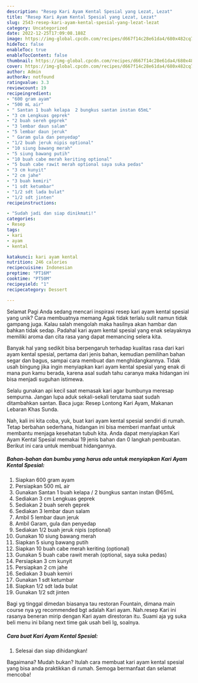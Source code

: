 ```yaml
---
description: "Resep Kari Ayam Kental Spesial yang Lezat, Lezat"
title: "Resep Kari Ayam Kental Spesial yang Lezat, Lezat"
slug: 2543-resep-kari-ayam-kental-spesial-yang-lezat-lezat
category: Uncategorized
date: 2022-12-25T17:09:08.188Z
image: https://img-global.cpcdn.com/recipes/d667f14c28e61da4/680x482cq70/kari-ayam-kental-spesial-foto-resep-utama.jpg
hideToc: false
enableToc: true
enableTocContent: false
thumbnail: https://img-global.cpcdn.com/recipes/d667f14c28e61da4/680x482cq70/kari-ayam-kental-spesial-foto-resep-utama.jpg
cover: https://img-global.cpcdn.com/recipes/d667f14c28e61da4/680x482cq70/kari-ayam-kental-spesial-foto-resep-utama.jpg
author: Admin
authorAv: notfound
ratingvalue: 3.3
reviewcount: 19
recipeingredient:
- "600 gram ayam"
- "500 mL air"
- " Santan 1 buah kelapa  2 bungkus santan instan 65mL"
- "3 cm Lengkuas geprek"
- "2 buah sereh geprek"
- "3 lembar daun salam"
- "5 lembar daun jeruk"
- " Garam gula dan penyedap"
- "1/2 buah jeruk nipis optional"
- "10 siung bawang merah"
- "5 siung bawang putih"
- "10 buah cabe merah keriting optional"
- "5 buah cabe rawit merah optional saya suka pedas"
- "3 cm kunyit"
- "2 cm jahe"
- "3 buah kemiri"
- "1 sdt ketumbar"
- "1/2 sdt lada bulat"
- "1/2 sdt jinten"
recipeinstructions:

- "Sudah jadi dan siap dinikmati!"
categories:
- Resep
tags:
- kari
- ayam
- kental

katakunci: kari ayam kental 
nutrition: 246 calories
recipecuisine: Indonesian
preptime: "PT16M"
cooktime: "PT50M"
recipeyield: "1"
recipecategory: Dessert

---
```



Selamat Pagi Anda sedang mencari inspirasi resep kari ayam kental spesial yang unik? Cara membuatnya memang Agak tidak terlalu sulit namun tidak gampang juga. Kalau salah mengolah maka hasilnya akan hambar dan bahkan tidak sedap. Padahal kari ayam kental spesial yang enak selayaknya memiliki aroma dan cita rasa yang dapat memancing selera kita.


Banyak hal yang sedikit bisa berpengaruh terhadap kualitas rasa dari kari ayam kental spesial, pertama dari jenis bahan, kemudian pemilihan bahan segar dan bagus, sampai cara membuat dan menghidangkannya. Tidak usah bingung jika ingin menyiapkan kari ayam kental spesial yang enak di mana pun kamu berada, karena asal sudah tahu caranya maka hidangan ini bisa menjadi suguhan istimewa.

Selalu gunakan api kecil saat memasak kari agar bumbunya meresap sempurna. Jangan lupa aduk sekali-sekali terutama saat sudah ditambahkan santan. Baca juga: Resep Lontong Kari Ayam, Makanan Lebaran Khas Sunda.


Nah, kali ini kita coba, yuk, buat kari ayam kental spesial sendiri di rumah. Tetap berbahan sederhana, hidangan ini bisa memberi manfaat untuk membantu menjaga kesehatan tubuh kita. Anda dapat menyiapkan Kari Ayam Kental Spesial memakai 19 jenis bahan dan 0 langkah pembuatan. Berikut ini cara untuk membuat hidangannya.

<!--inarticleads1-->

##### Bahan-bahan dan bumbu yang harus ada untuk menyiapkan Kari Ayam Kental Spesial:

1. Siapkan 600 gram ayam
1. Persiapkan 500 mL air
1. Gunakan  Santan 1 buah kelapa / 2 bungkus santan instan @65mL
1. Sediakan 3 cm Lengkuas geprek
1. Sediakan 2 buah sereh geprek
1. Sediakan 3 lembar daun salam
1. Ambil 5 lembar daun jeruk
1. Ambil  Garam, gula dan penyedap
1. Sediakan 1/2 buah jeruk nipis (optional)
1. Gunakan 10 siung bawang merah
1. Siapkan 5 siung bawang putih
1. Siapkan 10 buah cabe merah keriting (optional)
1. Gunakan 5 buah cabe rawit merah (optional, saya suka pedas)
1. Persiapkan 3 cm kunyit
1. Persiapkan 2 cm jahe
1. Sediakan 3 buah kemiri
1. Gunakan 1 sdt ketumbar
1. Siapkan 1/2 sdt lada bulat
1. Gunakan 1/2 sdt jinten


Bagi yg tinggal dimedan biasanya tau restoran Fountain, dimana main course nya yg recommended bgt adalah Kari ayam. Nah.resep Kari ini rasanya beneran mirip dengan Kari ayam direstoran itu. Suami aja yg suka beli menu ini bilang next time gak usah beli lg, soalnya. 

<!--inarticleads2-->

##### Cara buat Kari Ayam Kental Spesial:


1. Selesai dan siap dihidangkan!



Bagaimana? Mudah bukan? Itulah cara membuat kari ayam kental spesial yang bisa anda praktikkan di rumah. Semoga bermanfaat dan selamat mencoba!
